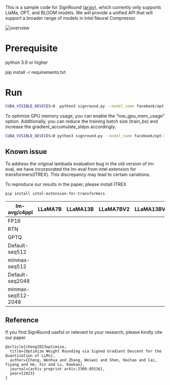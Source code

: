 This is a sample code for SignRound ([arxiv](https://arxiv.org/abs/2309.05516)), which currently only supports LlaMa, OPT, and BLOOM models. We will provide a unified API that will support a broader range of models in Intel Neural Compressor.

![overview](./overview.png)



# Prerequisite
python 3.9 or higher 

pip install -r requirements.txt


# Run

```bash
CUDA_VISIBLE_DEVICES=0  python3 signround.py --model_name facebook/opt-125m --amp --num_bits 4 --group_size -1 --seqlen 512
```

To optimize GPU memory usage, you can enable the "low_gpu_mem_usage" option. Additionally, you can reduce the training batch size (train_bs) and increase the gradient_accumulate_steps accordingly.

```bash
CUDA_VISIBLE_DEVICES=0 python3 signround.py --model_name facebook/opt-125m --amp --num_bits 4 --group_size -1 --seqlen 512 --low_gpu_mem_usage --train_bs 1 --gradient_accumulate_steps 8
```
## Known issue
To address the original lambada evaluation bug in the old version of lm-eval, we have incorporated the lm-eval from intel extension for transformers(ITREX). This discrepancy may lead to certain variations.

To reproduce our results in the paper, please install ITREX 

```bash
pip install intel-extension-for-transformers
```

| lm-avg/c4ppl       | LLaMA7B | LLaMA13B | LLaMA7BV2 | LLaMA13BV2 | OPT6.7B | OPT13B | BLOOM7B1 |
|--------------------|---------|----------|-----------|------------|-------------|--------|----------|
| FP16               |         |          |           |            |             |        |          |
| RTN                |         |          |           |            |             |        |          |
| GPTQ               |         |          |           |            |             |        |          |
| Default-seq512     |         |          |           |            |             |        |          |
| minmax-seq512      |         |          |           |            |             |        |          |
| Default-seq2048    |         |          |           |            |             |        |          | 
| minmax-seq512-2048 |         |          |           |            |             |        |          |

## Reference
If you find SignRound useful or relevant to your research, please kindly cite our paper

```
@article{cheng2023optimize,
  title={Optimize Weight Rounding via Signed Gradient Descent for the Quantization of LLMs},
  author={Cheng, Wenhua and Zhang, Weiwei and Shen, Haihao and Cai, Yiyang and He, Xin and Lv, Kaokao},
  journal={arXiv preprint arXiv:2309.05516},
  year={2023}
}
```

